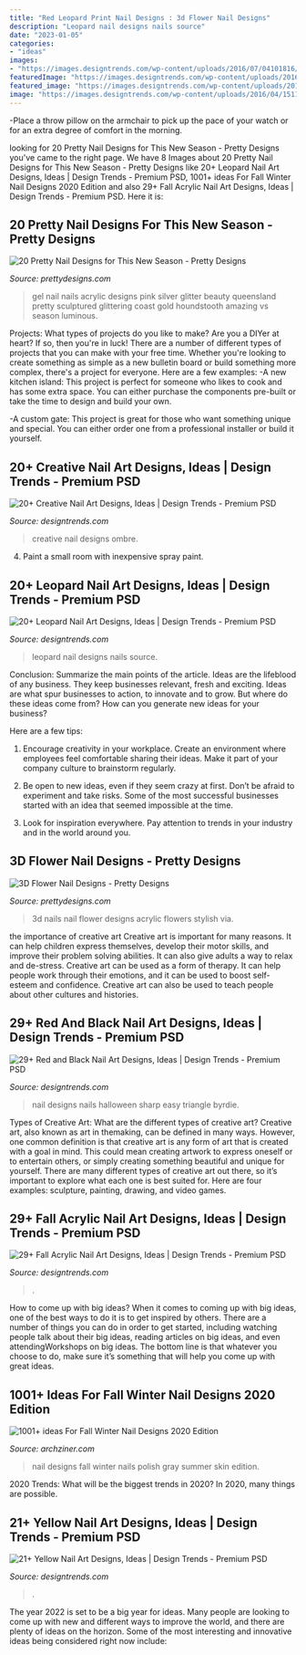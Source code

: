 ```yaml
---
title: "Red Leopard Print Nail Designs : 3d Flower Nail Designs"
description: "Leopard nail designs nails source"
date: "2023-01-05"
categories:
- "ideas"
images:
- "https://images.designtrends.com/wp-content/uploads/2016/07/04101816/Creative-Ombre-Nail-Design.jpg"
featuredImage: "https://images.designtrends.com/wp-content/uploads/2016/07/04101816/Creative-Ombre-Nail-Design.jpg"
featured_image: "https://images.designtrends.com/wp-content/uploads/2016/04/01103938/Multi-Color-Leaves-Fall-Acrylic-Nails.jpg"
image: "https://images.designtrends.com/wp-content/uploads/2016/04/15111647/Fabulous-Leopard-Nail-Art-Designs-1.jpg"
---
```



-Place a throw pillow on the armchair to pick up the pace of your watch or for an extra degree of comfort in the morning.

	

		
looking for 20 Pretty Nail Designs for This New Season - Pretty Designs you've came to the right page. We have 8 Images about 20 Pretty Nail Designs for This New Season - Pretty Designs like 20+ Leopard Nail Art Designs, Ideas | Design Trends - Premium PSD, 1001+ ideas For Fall Winter Nail Designs 2020 Edition and also 29+ Fall Acrylic Nail Art Designs, Ideas | Design Trends - Premium PSD. Here it is:
		
    
## 20 Pretty Nail Designs For This New Season - Pretty Designs

<img loading=lazy src="https://www.prettydesigns.com/wp-content/uploads/2014/06/Pink-and-Silver-Glittering-Nail-Design.jpg" onerror="this.onerror=null;this.src='https://tse4.mm.bing.net/th?id=OIP.RJChEF_mlYKuIYzGNdFsPgHaHB&amp;pid=15.1';" alt="20 Pretty Nail Designs for This New Season - Pretty Designs">

_Source: prettydesigns.com_

>gel nail nails acrylic designs pink silver glitter beauty queensland pretty sculptured glittering coast gold houndstooth amazing vs season luminous. 

	

Projects: What types of projects do you like to make?
Are you a DIYer at heart? If so, then you're in luck! There are a number of different types of projects that you can make with your free time. Whether you're looking to create something as simple as a new bulletin board or build something more complex, there's a project for everyone. Here are a few examples: 
-A new kitchen island: This project is perfect for someone who likes to cook and has some extra space. You can either purchase the components pre-built or take the time to design and build your own. 

-A custom gate: This project is great for those who want something unique and special. You can either order one from a professional installer or build it yourself.

    
## 20+ Creative Nail Art Designs, Ideas | Design Trends - Premium PSD

<img loading=lazy src="https://images.designtrends.com/wp-content/uploads/2016/07/04101816/Creative-Ombre-Nail-Design.jpg" onerror="this.onerror=null;this.src='https://tse1.mm.bing.net/th?id=OIP.2Ie_yvDTmifNEAqmEioqbQHaHa&amp;pid=15.1';" alt="20+ Creative Nail Art Designs, Ideas | Design Trends - Premium PSD">

_Source: designtrends.com_

>creative nail designs ombre. 

	

4. Paint a small room with inexpensive spray paint.

    
## 20+ Leopard Nail Art Designs, Ideas | Design Trends - Premium PSD

<img loading=lazy src="https://images.designtrends.com/wp-content/uploads/2016/04/15111647/Fabulous-Leopard-Nail-Art-Designs-1.jpg" onerror="this.onerror=null;this.src='https://tse1.mm.bing.net/th?id=OIP.DrzTMR6RWSHmxTjpdYH0cwHaHa&amp;pid=15.1';" alt="20+ Leopard Nail Art Designs, Ideas | Design Trends - Premium PSD">

_Source: designtrends.com_

>leopard nail designs nails source. 

	

Conclusion: Summarize the main points of the article.
Ideas are the lifeblood of any business. They keep businesses relevant, fresh and exciting. Ideas are what spur businesses to action, to innovate and to grow.
But where do these ideas come from? How can you generate new ideas for your business?

Here are a few tips:

1. Encourage creativity in your workplace. Create an environment where employees feel comfortable sharing their ideas. Make it part of your company culture to brainstorm regularly.

2. Be open to new ideas, even if they seem crazy at first. Don’t be afraid to experiment and take risks. Some of the most successful businesses started with an idea that seemed impossible at the time.

3. Look for inspiration everywhere. Pay attention to trends in your industry and in the world around you.

    
## 3D Flower Nail Designs - Pretty Designs

<img loading=lazy src="http://www.prettydesigns.com/wp-content/uploads/2014/07/Stylish-3D-Nails.jpg" onerror="this.onerror=null;this.src='https://tse1.mm.bing.net/th?id=OIP.jUG5xcCe_ins3Gd454VmgAHaJ3&amp;pid=15.1';" alt="3D Flower Nail Designs - Pretty Designs">

_Source: prettydesigns.com_

>3d nails nail flower designs acrylic flowers stylish via. 

	

the importance of creative art
Creative art is important for many reasons. It can help children express themselves, develop their motor skills, and improve their problem solving abilities. It can also give adults a way to relax and de-stress.
Creative art can be used as a form of therapy. It can help people work through their emotions, and it can be used to boost self-esteem and confidence. Creative art can also be used to teach people about other cultures and histories.

    
## 29+ Red And Black Nail Art Designs, Ideas | Design Trends - Premium PSD

<img loading=lazy src="https://images.designtrends.com/wp-content/uploads/2016/02/20084034/Sharp-Art-Nail-Design.jpg" onerror="this.onerror=null;this.src='https://tse2.mm.bing.net/th?id=OIP.llFw1xYupnXtv6DvorgNKgHaF4&amp;pid=15.1';" alt="29+ Red and Black Nail Art Designs, Ideas | Design Trends - Premium PSD">

_Source: designtrends.com_

>nail designs nails halloween sharp easy triangle byrdie. 

	

Types of Creative Art: What are the different types of creative art?
Creative art, also known as art in themaking, can be defined in many ways. However, one common definition is that creative art is any form of art that is created with a goal in mind. This could mean creating artwork to express oneself or to entertain others, or simply creating something beautiful and unique for yourself. There are many different types of creative art out there, so it’s important to explore what each one is best suited for. Here are four examples: sculpture, painting, drawing, and video games.

    
## 29+ Fall Acrylic Nail Art Designs, Ideas | Design Trends - Premium PSD

<img loading=lazy src="https://images.designtrends.com/wp-content/uploads/2016/04/01103938/Multi-Color-Leaves-Fall-Acrylic-Nails.jpg" onerror="this.onerror=null;this.src='https://tse1.mm.bing.net/th?id=OIP.AxSh64C2W95Ejus6C89jcQHaHa&amp;pid=15.1';" alt="29+ Fall Acrylic Nail Art Designs, Ideas | Design Trends - Premium PSD">

_Source: designtrends.com_

>. 

	

How to come up with big ideas?
When it comes to coming up with big ideas, one of the best ways to do it is to get inspired by others. There are a number of things you can do in order to get started, including watching people talk about their big ideas, reading articles on big ideas, and even attendingWorkshops on big ideas. The bottom line is that whatever you choose to do, make sure it’s something that will help you come up with great ideas.

    
## 1001+ Ideas For Fall Winter Nail Designs 2020 Edition

<img loading=lazy src="https://archziner.com/wp-content/uploads/2020/08/gray-metallic-nail-polish-with-raindrop-decorations-on-each-finger-summer-nail-designs-medium-length-almond-nails.jpg" onerror="this.onerror=null;this.src='https://tse1.mm.bing.net/th?id=OIP.kHiHPGhOOv_r2_ed-RI-5wHaMW&amp;pid=15.1';" alt="1001+ ideas For Fall Winter Nail Designs 2020 Edition">

_Source: archziner.com_

>nail designs fall winter nails polish gray summer skin edition. 

	

2020 Trends: What will be the biggest trends in 2020?
In 2020, many things are possible.

    
## 21+ Yellow Nail Art Designs, Ideas | Design Trends - Premium PSD

<img loading=lazy src="https://images.designtrends.com/wp-content/uploads/2015/10/22144522/Yellow-Marble-Nail-Art-Design.jpg" onerror="this.onerror=null;this.src='https://tse2.mm.bing.net/th?id=OIP.B7vNnFu1Q6HFAf4VzIdxIwHaHa&amp;pid=15.1';" alt="21+ Yellow Nail Art Designs, Ideas | Design Trends - Premium PSD">

_Source: designtrends.com_

>. 

	

The year 2022 is set to be a big year for ideas. Many people are looking to come up with new and different ways to improve the world, and there are plenty of ideas on the horizon. Some of the most interesting and innovative ideas being considered right now include: 

